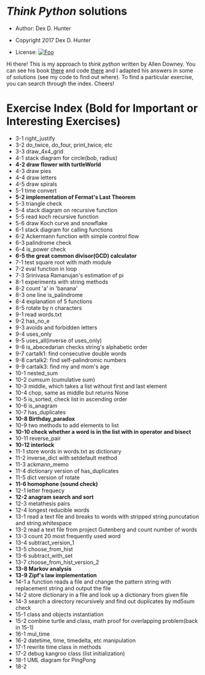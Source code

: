 # _Think Python_ solutions

* Author: Dex D. Hunter

* Copyright 2017 Dex D. Hunter

* License: [![Foo](https://licensebuttons.net/l/by/3.0/88x31.png)](https://creativecommons.org/licenses/by/4.0/)

Hi there! This is my approach to _think python_ written by Allen Downey. You can see his book [there](http://greenteapress.com/wp/think-python-2e/) and code [there](https://github.com/AllenDowney/ThinkPython) and I adapted his answers in some of solutions (see my code to find out where). To find a particular exercise, you can search through the index. Cheers!

# Exercise Index (Bold for Important or Interesting Exercises)
* 3-1 right_justify
* 3-2 do_twice, do_four, print_twice, etc
* 3-3 draw_4x4_grid
* 4-1 stack diagram for circle(bob, radius)
* __4-2 draw flower with turtleWorld__
* 4-3 draw pies 
* 4-4 draw letters
* 4-5 draw spirals
* 5-1 time convert
* __5-2 implementation of Fermat's Last Theorem__
* 5-3 triangle check
* 5-4 stack diagram on recursive function
* 5-5 read koch recursive function
* 5-6 draw Koch curve and snowflake
* 6-1 stack diagram for calling functions
* 6-2 Ackermann function with simple control flow
* 6-3 palindrome check
* 6-4 is_power check
* __6-5 the great common divisor(GCD) calculator__
* 7-1 test square root with math module
* 7-2 eval function in loop
* 7-3 Srinivasa Ramanujan's estimation of pi
* 8-1 experiments with string methods
* 8-2 count 'a' in 'banana'
* 8-3 one line is_palindrome
* 8-4 explanation of 5 functions
* 8-5 rotate by n characters
* 9-1 read words.txt
* 9-2 has_no_e
* 9-3 avoids and forbidden letters
* 9-4 uses_only
* 9-5 uses_all(inverse of uses_only)
* 9-6 is_abecedarian checks string's alphabetic order
* 9-7 cartalk1: find consecutive double words
* 9-8 cartalk2: find self-palindromic numbers
* 9-9 cartalk3: find my and mom's age
* 10-1 nested_sum
* 10-2 cumsum (cumulative sum)
* 10-3 middle, which takes a list without first and last element
* 10-4 chop, same as middle but returns None
* 10-5 is_sorted, check list in ascending order
* 10-6 is_anagram
* 10-7 has_duplicates
* __10-8 Birthday_paradox__
* 10-9 two methods to add elements to list
* __10-10 check whether a word is in the list with in operator and bisect__
* 10-11 reverse_pair
* __10-12 interlock__
* 11-1 store words in words.txt as dictionary
* 11-2 inverse_dict with setdefault method
* 11-3 ackmann_memo
* 11-4 dictionary version of has_duplicates
* 11-5 dict version of rotate
* __11-6 homophone (sound check)__
* 12-1 letter frequecy
* __12-2 anagram search and sort__
* 12-3 metathesis pairs
* 12-4 longest reducible words
* 13-1 read a text file and breaks to words with stripped string.puncutation and string.whitespace
* 13-2 read a text file from project Gutenberg and count number of words 
* 13-3 count 20 most frequently used word
* 13-4 subtract_version_1
* 13-5 choose_from_hist
* 13-6 subtract_with_set
* 13-7 choose_from_hist_version_2
* __13-8 Markov analysis__
* __13-9 Zipf's law implementation__ 
* 14-1 a function reads a file and change the pattern string with replacement string and output the file
* 14-2 store dictionary in a file and look up a dictionary from given file
* 14-3 search a directory recursively and find out duplicates by md5sum check
* 15-1 class and objects instantiation
* 15-2 combine turtle and class, math proof for overlapping problem(back in 15-1)
* 16-1 mul_time
* 16-2 datetime, time, timedelta, etc manipulation
* 17-1 rewrite time class in methods
* 17-2 debug kangroo class (list initialization)
* 18-1 UML diagram for PingPong
* 18-2 
